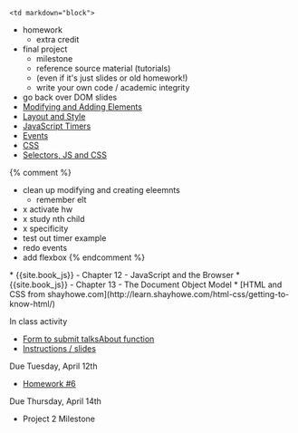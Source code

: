	<td markdown="block">
* homework
    * extra credit
* final project
    * milestone
    * reference source material (tutorials)
    * (even if it's just slides or old homework!)
    * write your own code / academic integrity
* go back over DOM slides
* [Modifying and Adding Elements](slides/19/modifying-creating.html)
* [Layout and Style](slides/19/layout-style.html)
* [JavaScript Timers](slides/19/timers.html)
* [Events](slides/19/events.html)
* [CSS](slides/19/css.html)
* [Selectors, JS and CSS](slides/19/js-css.html)

{% comment %}
* clean up modifying and creating eleemnts
	* remember elt
* x activate hw
* x study nth child
* x specificity
* test out timer example
* redo events
* add flexbox
{% endcomment %}
</td>
	<td markdown="block">
* {{site.book_js}} - Chapter 12 - JavaScript and the Browser
* {{site.book_js}} - Chapter 13 - The Document Object Model
* [HTML and CSS from shayhowe.com](http://learn.shayhowe.com/html-css/getting-to-know-html/)
</td>
	<td markdown="block">

In class activity

* [Form to submit talksAbout function](https://docs.google.com/a/nyu.edu/forms/d/1bqPF8NaUAj1AtVwEcnWnEoaeriOU6MWRmTPpZ0BuGR0/viewform)
* [Instructions / slides](slides/17/dom.html#/14)

Due Tuesday, April 12th

* [Homework #6](homework/06.html)

Due Thursday, April 14th

* Project 2 Milestone 
</td>
